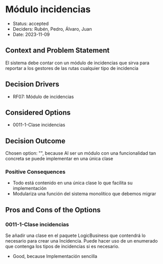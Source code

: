 # Módulo incidencias

* Status: accepted
* Deciders: Rubén, Pedro, Álvaro, Juan
* Date: 2023-11-09

## Context and Problem Statement

El sistema debe contar con un módulo de incidencias que sirva para reportar a los gestores de las rutas cualquier tipo de incidencia

## Decision Drivers

* RF07: Módulo de incidencias

## Considered Options

* 0011-1-Clase incidencias

## Decision Outcome

Chosen option: "", because Al ser un módulo con una funcionalidad tan concreta se puede implementar en una única clase

### Positive Consequences

* Todo está contenido en una única clase lo que facilita su implementación
* Modulariza una función del sistema monolítico que debemos migrar

## Pros and Cons of the Options

### 0011-1-Clase incidencias

Se añadir una clase en el paquete LogicBusiness que contendrá lo necesario para crear una Incidencia. Puede hacer uso de un enumerado que contenga los tipos de incidencias si es necesario.

* Good, because Implementación sencilla
